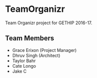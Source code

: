 # TeamOrganizr
Team Organizr project for GETHIP 2016-17.

## Team Members
- Grace Erixon (Project Manager)
- Dhruv Singh (Architect)
- Taylor Bahr
- Cate Longo
- Jake C
